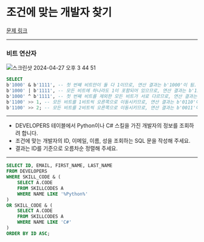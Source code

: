 # 조건에 맞는 개발자 찾기

[문제 링크](https://school.programmers.co.kr/learn/courses/30/lessons/276034)

---

### 비트 연산자

![스크린샷 2024-04-27 오후 3 44 51](https://github.com/chloe73/Algorithm/assets/50287759/fbc31eb3-6fa6-4b54-80ee-cbb2d3587bfc)

```SQL
SELECT
b'1000' & b'1111', -- 첫 번째 비트만이 둘 다 1이므로, 연산 결과는 b'1000'이 됨.
b'1000' | b'1111', -- 모든 비트에 하나라도 1이 포함되어 있으므로, 연산 결과는 b'1111'이 됨.
b'1000' ^ b'1111', -- 첫 번째 비트를 제외한 모든 비트가 서로 다르므로, 연산 결과는 b'0111'이 됨.
b'1100' >> 1, -- 모든 비트를 1비트씩 오른쪽으로 이동시키므로, 연산 결과는 b'0110'이 됨.
b'1100' >> 2; -- 모든 비트를 2비트씩 오른쪽으로 이동시키므로, 연산 결과는 b'0011'이 됨.
```

---

- DEVELOPERS 테이블에서 Python이나 C# 스킬을 가진 개발자의 정보를 조회하려 합니다.
- 조건에 맞는 개발자의 ID, 이메일, 이름, 성을 조회하는 SQL 문을 작성해 주세요.
- 결과는 ID를 기준으로 오름차순 정렬해 주세요.

---

```SQL
SELECT ID, EMAIL, FIRST_NAME, LAST_NAME
FROM DEVELOPERS
WHERE SKILL_CODE & (
    SELECT A.CODE
    FROM SKILLCODES A
    WHERE NAME LIKE '%Python%'
)
OR SKILL_CODE & (
    SELECT A.CODE
    FROM SKILLCODES A
    WHERE NAME LIKE 'C#'
)
ORDER BY ID ASC;
```
